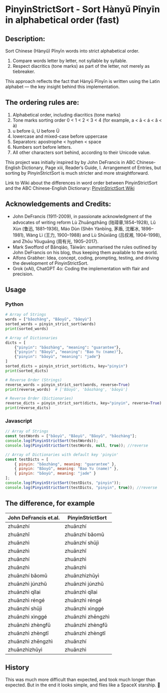 # PinyinStrictSort - Sort Hànyǔ Pīnyīn in alphabetical order (fast)

## Description:

Sort Chinese (Hànyǔ) Pīnyīn words into strict alphabetical order.

1. Compare words letter by letter, not syllable by syllable. 
2. Respect diacritics (tone marks) as part of the letter, not merely 
as tiebreaker.

This approach reflects the fact that Hànyǔ Pīnyīn is written using the Latin 
alphabet — the key insight behind this implementation.

## The ordering rules are:

 1. Alphabetical order, including diacritics (tone marks)
 2. Tone marks sorting order 0 < 1 < 2 < 3 < 4 (for example, a < ā < á < ǎ < à)
 3. u before ü, U before Ü
 4. lowercase and mixed-case before uppercase
 5. Separators: apostrophe < hyphen < space
 6. Numbers sort before letters.
 7. All other characters sort behind, according to their Unicode value.

This project was initially inspired by by John DeFrancis in ABC Chinese-English 
Dictionary, Page xiii, Reader’s Guide, I. Arrangement of Entries, but sorting
by PinyinStrictSort is much stricter and more straightforward.

Link to Wiki about the differences in word order between PinyinStrictSort and the 
ABC Chinese-English Dictionary: 
[PinyinStrictSort Wiki](https://github.com/alfons/PinyinStrictSort/wiki)

## Acknowledgements and Credits:

 - John DeFrancis (1911-2009), in passionate acknowledgment of the advocates 
of writing reform Lù Zhuāngzhāng (陆璋章,1854–1928), Lǔ Xùn (鲁迅, 1881–1936), 
Máo Dùn (Shěn Yànbīng, 茅盾, 沈雁冰, 1896–1981), Wáng Lì (王力, 1900–1988) and 
Lù Shūxiāng (吕叔湘, 1904–1998), and Zhōu Yǒuguāng (周有光, 1905–2017).
 - Mark Swofford of Bǎnqiáo, Táiwān: summarised the rules outlined by 
John DeFrancis on his blog, thus keeping them available to the world.
 - Alfons Grabher: Idea, concept, coding, prompting, testing, and driving the 
development of PinyinStrictSort.
 - Grok (xAI), ChatGPT 4o: Coding the implementation with flair and precision.

## Usage 

### Python

```python
# Array of Strings
words = ["bǎozhàng", "Bǎoyǔ", "bǎoyù"]
sorted_words = pinyin_strict_sort(words)
print(sorted_words)

# Array of Dictionaries
dicts = [
    {"pinyin": "bǎozhàng", "meaning": "guarantee"},
    {"pinyin": "Bǎoyǔ", "meaning": "Bao Yu (name)"},
    {"pinyin": "bǎoyù", "meaning": "jade"}
]
sorted_dicts = pinyin_strict_sort(dicts, key="pinyin")
print(sorted_dicts)

# Reverse Order (Strings)
reverse_words = pinyin_strict_sort(words, reverse=True)
print(reverse_words)  # ['Bǎoyǔ', 'bǎozhàng', 'bǎoyù']

# Reverse Order (Dictionaries)
reverse_dicts = pinyin_strict_sort(dicts, key="pinyin", reverse=True)
print(reverse_dicts)
```

### Javascript

```javascript
// Array of Strings
const testWords = ["bǎoyù", "Bǎoyù", "Bǎoyǔ", "bǎozhàng"];
console.log(PinyinStrictSort(testWords));
console.log(PinyinStrictSort(testWords, null, true)); //reverse

// Array of Dictionaries with default key 'pinyin'
const testDicts = [
    { pinyin: "bǎozhàng", meaning: "guarantee" },
    { pinyin: "Bǎoyǔ", meaning: "Bao Yu (name)" },
    { pinyin: "bǎoyù", meaning: "jade" }
];
console.log(PinyinStrictSort(testDicts, "pinyin"));
console.log(PinyinStrictSort(testDicts, "pinyin", true)); //reverse
```

## The difference, for example

| John DeFrancis et.al.     | PinyinStrictSort              |
|---------------------------|----------------------------|
| zhuānzhí                  | zhuānzhí                   |
| zhuānzhǐ                  | zhuānzhí bǎomǔ             |
| zhuānzhì                  | zhuānzhí shūjì             |
| zhuānzhì                  | zhuānzhǐ                   |
| zhuǎnzhí                  | zhuānzhì                   |
| zhuǎnzhì                  | zhuānzhì                   |
| zhuānzhí bǎomǔ            | zhuānzhìzhǔyì              |
| zhuānzhì júnzhǔ           | zhuānzhì júnzhǔ            |
| zhuānzhì qǐlai            | zhuānzhì qǐlai             |
| zhuānzhì réngé            | zhuānzhì réngé             |
| zhuānzhí shūjì            | zhuānzhì xìnggé            |
| zhuānzhì xìnggé           | zhuānzhì zhēngzhì          |
| zhuānzhì zhèngfǔ          | zhuānzhì zhèngfǔ           |
| zhuānzhì zhèngtǐ          | zhuānzhì zhèngtǐ           |
| zhuānzhì zhēngzhì         | zhuǎnzhí                   |
| zhuānzhìzhǔyì             | zhuǎnzhì                   |

## History

This was much more difficult than expected, and took much longer than 
expected. But in the end it looks simple, and flies like a SpaceX starship. 🚀
